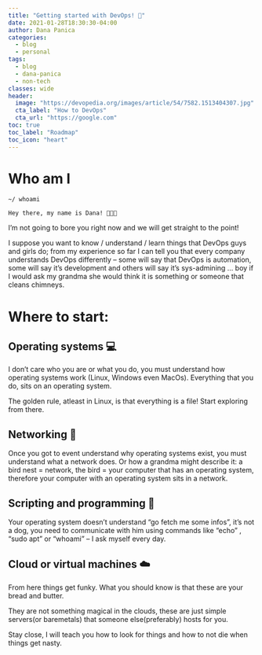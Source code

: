 ```yaml
---
title: "Getting started with DevOps! 🎉"
date: 2021-01-28T18:30:30-04:00
author: Dana Panica
categories:
  - blog
  - personal
tags:
  - blog
  - dana-panica
  - non-tech
classes: wide
header:
  image: "https://devopedia.org/images/article/54/7582.1513404307.jpg"
  cta_label: "How to DevOps"
  cta_url: "https://google.com"
toc: true
toc_label: "Roadmap"
toc_icon: "heart"
---
```


# Who am I


```console
~/ whoami

Hey there, my name is Dana! 👩🏻‍💻
```

I’m not going to bore you right now and we will get straight to the point!

I suppose you want to know / understand / learn things that DevOps guys and girls do; from my experience so far I can tell you that every company understands DevOps differently – some will say that DevOps is automation, some will say it’s development and others will say it’s sys-admining … boy if I would ask my grandma she would think it is something or someone that cleans chimneys.


# Where to start: 

## Operating systems 💻

I don’t care who you are or what you do, you must understand how operating systems work (Linux, Windows even MacOs). Everything that you do, sits on an operating system. 

The golden rule, atleast in Linux, is that everything is a file! Start exploring from there.

## Networking 🚠

Once you got to event understand why operating systems exist, you must understand what a network does. Or how a grandma might describe it:  a bird nest = network, the bird = your computer that has an operating system, therefore your computer with an operating system sits in a network. 

## Scripting and programming 👾

Your operating system doesn’t understand “go fetch me some infos”, it’s not a dog, you need to communicate with him using commands like “echo” , “sudo apt” or “whoami” – I ask myself every day. 

## Cloud or virtual machines ☁️

From here things get funky. What you should know is that these are your bread and butter.

They are not something magical in the clouds, these are just simple servers(or baremetals) that someone else(preferably) hosts for you.

Stay close, I will teach you how to look for things and how to not die when things get nasty. 

